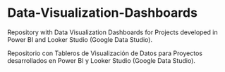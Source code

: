 # Data-Visualization-Dashboards
Repository with Data Visualization Dashboards for Projects developed in Power BI and Looker Studio (Google Data Studio).

Repositorio con Tableros de Visualización de Datos para Proyectos desarrollados en Power BI y Looker Studio (Google Data Studio).
